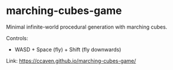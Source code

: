 # marching-cubes-game

Minimal infinite-world procedural generation with marching cubes.

Controls:
 - WASD + Space (fly) + Shift (fly downwards)

Link: https://ccaven.github.io/marching-cubes-game/


